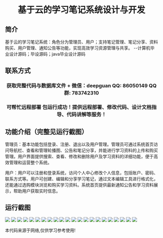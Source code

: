<p><h1 align="center">基于云的学习笔记系统设计与开发</h1></p>

## 简介
基于云的学习笔记系统：角色分为管理员、用户；支持笔记管理、笔记分享、资料购买、用户管理、通知公告等功能，实现高效学习资源管理与共享。    --计算机毕业设计源码；毕设源码；java毕业设计源码


## 联系方式
<p><h3 align="center">获取完整代码与数据库文件 + 微信：deepguan QQ: 86050149 QQ群: 783742310</h3></p>
<p><h3 align="center">可帮忙远程部署 包运行成功！提供远程部署、修改代码、设计文档指导、代码讲解等服务！</h3></p>

## 功能介绍（完整见运行截图）
管理员：基本功能包括登录、注册、退出以及用户管理。管理员可通过系统首页访问导航栏、查看和管理轮播图、公告和笔记分享，并能进行学习资料的上传和购买管理。用户界面提供搜索、查看、修改和删除用户及学习资料的详细功能，便于高效管理和运营整个系统。

用户：用户可以注册和登录系统，访问个人中心修改个人信息，包括账户、密码、联系方式等。用户可创建、编辑和分享学习笔记，通过文本编辑工具进行格式化，还能通过选购模块浏览和购买学习资料。系统首页提供最新通知公告和学习资料展示，帮助用户获取实时信息。


## 运行截图
![](https://bs-1329754181.cos.ap-shanghai.myqcloud.com/ssm/CloudBasedLearningNotesSystem/img/001.jpg)
![](https://bs-1329754181.cos.ap-shanghai.myqcloud.com/ssm/CloudBasedLearningNotesSystem/img/002.jpg)
![](https://bs-1329754181.cos.ap-shanghai.myqcloud.com/ssm/CloudBasedLearningNotesSystem/img/003.jpg)
![](https://bs-1329754181.cos.ap-shanghai.myqcloud.com/ssm/CloudBasedLearningNotesSystem/img/004.jpg)
![](https://bs-1329754181.cos.ap-shanghai.myqcloud.com/ssm/CloudBasedLearningNotesSystem/img/005.jpg)
![](https://bs-1329754181.cos.ap-shanghai.myqcloud.com/ssm/CloudBasedLearningNotesSystem/img/006.jpg)
![](https://bs-1329754181.cos.ap-shanghai.myqcloud.com/ssm/CloudBasedLearningNotesSystem/img/007.jpg)
![](https://bs-1329754181.cos.ap-shanghai.myqcloud.com/ssm/CloudBasedLearningNotesSystem/img/008.jpg)
![](https://bs-1329754181.cos.ap-shanghai.myqcloud.com/ssm/CloudBasedLearningNotesSystem/img/009.jpg)
![](https://bs-1329754181.cos.ap-shanghai.myqcloud.com/ssm/CloudBasedLearningNotesSystem/img/010.jpg)
![](https://bs-1329754181.cos.ap-shanghai.myqcloud.com/ssm/CloudBasedLearningNotesSystem/img/011.jpg)
![](https://bs-1329754181.cos.ap-shanghai.myqcloud.com/ssm/CloudBasedLearningNotesSystem/img/012.jpg)
![](https://bs-1329754181.cos.ap-shanghai.myqcloud.com/ssm/CloudBasedLearningNotesSystem/img/013.jpg)
![](https://bs-1329754181.cos.ap-shanghai.myqcloud.com/ssm/CloudBasedLearningNotesSystem/img/014.jpg)
![](https://bs-1329754181.cos.ap-shanghai.myqcloud.com/ssm/CloudBasedLearningNotesSystem/img/015.jpg)
![](https://bs-1329754181.cos.ap-shanghai.myqcloud.com/ssm/CloudBasedLearningNotesSystem/img/016.jpg)
![](https://bs-1329754181.cos.ap-shanghai.myqcloud.com/ssm/CloudBasedLearningNotesSystem/img/017.jpg)
![](https://bs-1329754181.cos.ap-shanghai.myqcloud.com/ssm/CloudBasedLearningNotesSystem/img/018.jpg)
![](https://bs-1329754181.cos.ap-shanghai.myqcloud.com/ssm/CloudBasedLearningNotesSystem/img/019.jpg)
![](https://bs-1329754181.cos.ap-shanghai.myqcloud.com/ssm/CloudBasedLearningNotesSystem/img/020.jpg)
![](https://bs-1329754181.cos.ap-shanghai.myqcloud.com/ssm/CloudBasedLearningNotesSystem/img/021.jpg)
![](https://bs-1329754181.cos.ap-shanghai.myqcloud.com/ssm/CloudBasedLearningNotesSystem/img/022.jpg)

<p>本代码来源于网络,仅供学习参考使用!</p>
